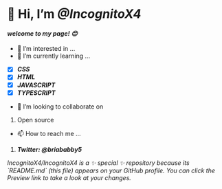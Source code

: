 # 👋 Hi, I’m <em>**@IncognitoX4**</em>
#### <em>welcome to my page! 😊</em>
- 👀 I’m interested in ...
- 🌱 I’m currently learning ...
- [x] <em>__CSS__</em>
- [x]  <em>__HTML__</em>
- [x] <em>__JAVASCRIPT__</em>
- [x] <em>__TYPESCRIPT__</em>
- 💞️ I’m looking to collaborate on
1. Open source 
- 📫 How to reach me ...
1. <em>__Twitter: @briababby5__</em>

<p><em>IncognitoX4/IncognitoX4 is a ✨ special ✨ repository because its `README.md` (this file) appears on your GitHub profile.
You can click the Preview link to take a look at your changes.</em></p>
